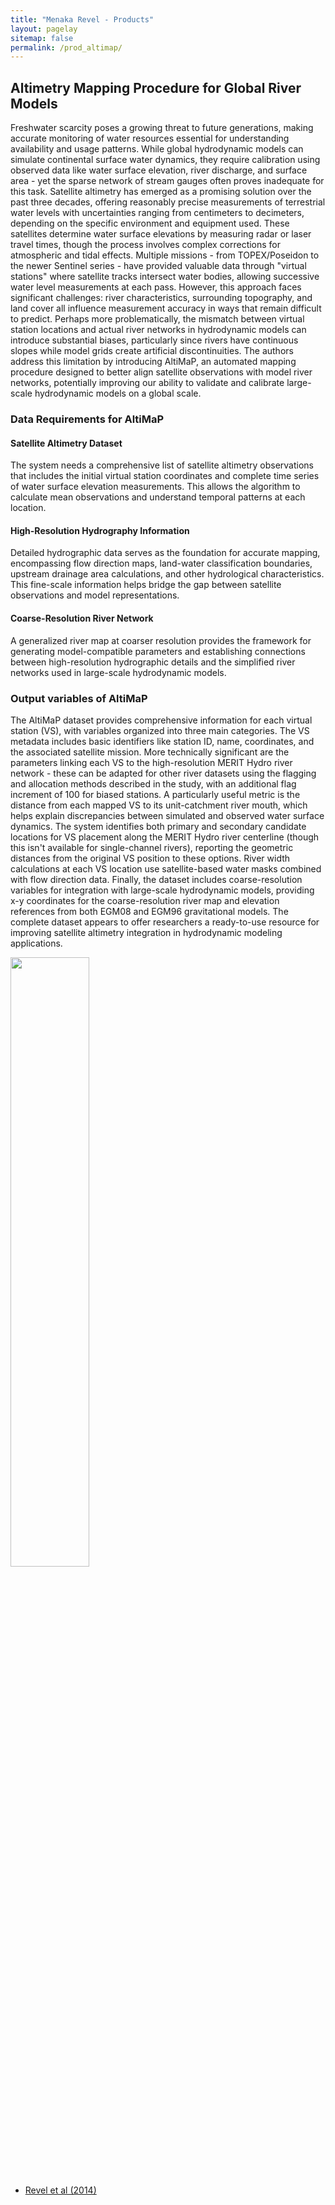 ```yaml
---
title: "Menaka Revel - Products"
layout: pagelay
sitemap: false
permalink: /prod_altimap/
---
```


## Altimetry Mapping Procedure for Global River Models
Freshwater scarcity poses a growing threat to future generations, making accurate monitoring of water resources essential for understanding availability and usage patterns. While global hydrodynamic models can simulate continental surface water dynamics, they require calibration using observed data like water surface elevation, river discharge, and surface area - yet the sparse network of stream gauges often proves inadequate for this task. Satellite altimetry has emerged as a promising solution over the past three decades, offering reasonably precise measurements of terrestrial water levels with uncertainties ranging from centimeters to decimeters, depending on the specific environment and equipment used. These satellites determine water surface elevations by measuring radar or laser travel times, though the process involves complex corrections for atmospheric and tidal effects. Multiple missions - from TOPEX/Poseidon to the newer Sentinel series - have provided valuable data through "virtual stations" where satellite tracks intersect water bodies, allowing successive water level measurements at each pass. However, this approach faces significant challenges: river characteristics, surrounding topography, and land cover all influence measurement accuracy in ways that remain difficult to predict. Perhaps more problematically, the mismatch between virtual station locations and actual river networks in hydrodynamic models can introduce substantial biases, particularly since rivers have continuous slopes while model grids create artificial discontinuities. The authors address this limitation by introducing AltiMaP, an automated mapping procedure designed to better align satellite observations with model river networks, potentially improving our ability to validate and calibrate large-scale hydrodynamic models on a global scale.

### Data Requirements for AltiMaP
#### Satellite Altimetry Dataset
The system needs a comprehensive list of satellite altimetry observations that includes the initial virtual station coordinates and complete time series of water surface elevation measurements. This allows the algorithm to calculate mean observations and understand temporal patterns at each location.
#### High-Resolution Hydrography Information
Detailed hydrographic data serves as the foundation for accurate mapping, encompassing flow direction maps, land-water classification boundaries, upstream drainage area calculations, and other hydrological characteristics. This fine-scale information helps bridge the gap between satellite observations and model representations.
#### Coarse-Resolution River Network
A generalized river map at coarser resolution provides the framework for generating model-compatible parameters and establishing connections between high-resolution hydrographic details and the simplified river networks used in large-scale hydrodynamic models.

### Output variables of AltiMaP
The AltiMaP dataset provides comprehensive information for each virtual station (VS), with variables organized into three main categories. The VS metadata includes basic identifiers like station ID, name, coordinates, and the associated satellite mission. More technically significant are the parameters linking each VS to the high-resolution MERIT Hydro river network - these can be adapted for other river datasets using the flagging and allocation methods described in the study, with an additional flag increment of 100 for biased stations. A particularly useful metric is the distance from each mapped VS to its unit-catchment river mouth, which helps explain discrepancies between simulated and observed water surface dynamics. The system identifies both primary and secondary candidate locations for VS placement along the MERIT Hydro river centerline (though this isn't available for single-channel rivers), reporting the geometric distances from the original VS position to these options. River width calculations at each VS location use satellite-based water masks combined with flow direction data. Finally, the dataset includes coarse-resolution variables for integration with large-scale hydrodynamic models, providing x-y coordinates for the coarse-resolution river map and elevation references from both EGM08 and EGM96 gravitational models. The complete dataset appears to offer researchers a ready-to-use resource for improving satellite altimetry integration in hydrodynamic modeling applications.

<img src="{{ site.url }}{{ site.baseurl }}/images/prodpic/prod_altimaptable.jpg" width="50%" height="50%"/>

- [Revel et al (2014)](https://essd.copernicus.org/articles/16/75/2024/)